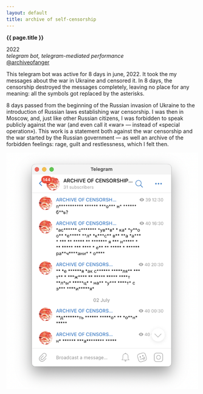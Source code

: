 ```yaml
---
layout: default
title: archive of self-censorship
---
```


**{{ page.title }}**

2022\
_telegram bot, telegram-mediated performance_\
[@archiveofanger](https://t.me/archiveofanger)

This telegram bot was active for 8 days in june, 2022. It took the my messages about the war in Ukraine and censored it. In 8 days, the censorship destroyed the messages completely, leaving no place for any meaning: all the symbols got replaced by the asterisks. 

8 days passed from the beginning of the Russian invasion of Ukraine to the introduction of Russian laws establishing war censorship. I was then in Moscow, and, just like other Russian citizens, I was forbidden to speak publicly against the war (and even call it «war» — instead of «special operation»). This work is a statement both against the war censorship and the war started by the Russian government — as well an archive of the forbidden feelings: rage, guilt and restlessness, which I felt then.

![self-censorship1](self_censorship_1.png)